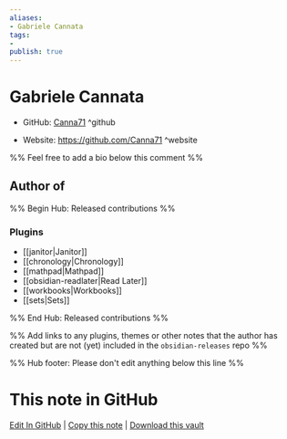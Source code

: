 ```yaml
---
aliases:
- Gabriele Cannata
tags:
- 
publish: true
---
```


# Gabriele Cannata

- GitHub: [Canna71](https://github.com/Canna71/) ^github
<!-- - Discord: `@` ^discord-->
- Website: <https://github.com/Canna71> ^website
<!-- - [[Publish sites|Publish site]]: <https://> ^publish-->

%% Feel free to add a bio below this comment %%


## Author of

%% Begin Hub: Released contributions %%
### Plugins
- [[janitor|Janitor]]
- [[chronology|Chronology]]
- [[mathpad|Mathpad]]
- [[obsidian-readlater|Read Later]]
- [[workbooks|Workbooks]]
- [[sets|Sets]]

%% End Hub: Released contributions %%

%% Add links to any plugins, themes or other notes that the author has created but are not (yet) included in the `obsidian-releases` repo %%

<!--
### Unlisted plugins
-->

<!--
### Others
-->

<!--
## Sponsor this author
-->

<!-- - [[GitHub sponsors]]: [Sponsor @Canna71 on GitHub Sponsors](https://github.com/sponsors/Canna71) ^github-sponsor-->
<!-- - [[Buy me a coffee]]: <https://> ^buy-me-a-coffee-->
<!-- - [[PayPal]]: <https://> ^paypal-->
<!-- - [[Patreon]]: <https://> ^patreon-->

<!--
## Follow this author
-->

<!-- - [[YouTube Channels|On YouTube]]: <https://> ^youtube-->
<!-- - Twitter: <https://> ^twitter-->
<!-- - ... -->

%% Hub footer: Please don't edit anything below this line %%

# This note in GitHub

<span class="git-footer">[Edit In GitHub](https://github.dev/obsidian-community/obsidian-hub/blob/main/01%20-%20Community/People/Canna71.md "git-hub-edit-note") | [Copy this note](https://raw.githubusercontent.com/obsidian-community/obsidian-hub/main/01%20-%20Community/People/Canna71.md "git-hub-copy-note") | [Download this vault](https://github.com/obsidian-community/obsidian-hub/archive/refs/heads/main.zip "git-hub-download-vault") </span>
